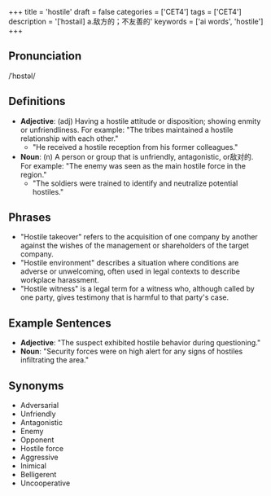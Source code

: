 +++
title = 'hostile'
draft = false
categories = ['CET4']
tags = ['CET4']
description = '[ˈhɔstail] a.敌方的；不友善的'
keywords = ['ai words', 'hostile']
+++

## Pronunciation
/ˈhɒstəl/

## Definitions
- **Adjective**: (adj) Having a hostile attitude or disposition; showing enmity or unfriendliness. For example: "The tribes maintained a hostile relationship with each other."
  - "He received a hostile reception from his former colleagues."
- **Noun**: (n) A person or group that is unfriendly, antagonistic, or敌对的. For example: "The enemy was seen as the main hostile force in the region."
  - "The soldiers were trained to identify and neutralize potential hostiles."

## Phrases
- "Hostile takeover" refers to the acquisition of one company by another against the wishes of the management or shareholders of the target company.
- "Hostile environment" describes a situation where conditions are adverse or unwelcoming, often used in legal contexts to describe workplace harassment.
- "Hostile witness" is a legal term for a witness who, although called by one party, gives testimony that is harmful to that party's case.

## Example Sentences
- **Adjective**: "The suspect exhibited hostile behavior during questioning."
- **Noun**: "Security forces were on high alert for any signs of hostiles infiltrating the area."

## Synonyms
- Adversarial
- Unfriendly
- Antagonistic
- Enemy
- Opponent
- Hostile force
- Aggressive
- Inimical
- Belligerent
- Uncooperative
